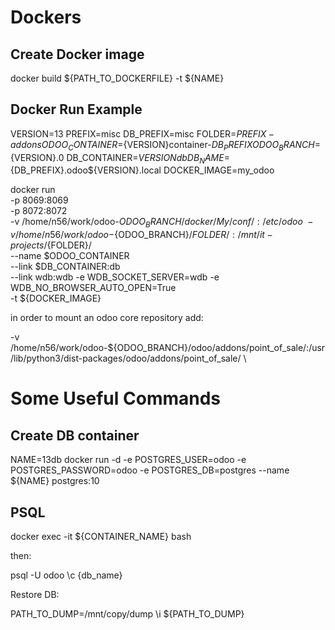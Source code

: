 Dockers
=======

Create Docker image
-------------------

docker build ${PATH_TO_DOCKERFILE} -t ${NAME}

Docker Run Example
------------------

VERSION=13
PREFIX=misc
DB_PREFIX=misc
FOLDER=${PREFIX}-addons
ODOO_CONTAINER=${VERSION}container-${DB_PREFIX}
ODOO_BRANCH=${VERSION}.0
DB_CONTAINER=${VERSION}db
DB_NAME=${DB_PREFIX}.odoo${VERSION}.local
DOCKER_IMAGE=my_odoo

docker run \
-p 8069:8069 \
-p 8072:8072 \
-v /home/n56/work/odoo-${ODOO_BRANCH}/docker/My/conf/:/etc/odoo \
-v /home/n56/work/odoo-${ODOO_BRANCH}/${FOLDER}/:/mnt/it-projects/${FOLDER}/ \
--name $ODOO_CONTAINER \
--link $DB_CONTAINER:db \
--link wdb:wdb -e WDB_SOCKET_SERVER=wdb -e WDB_NO_BROWSER_AUTO_OPEN=True \
-t ${DOCKER_IMAGE}

in order to mount an odoo core repository add:

-v /home/n56/work/odoo-${ODOO_BRANCH}/odoo/addons/point_of_sale/:/usr/lib/python3/dist-packages/odoo/addons/point_of_sale/ \


Some Useful Commands
====================

Create DB container
-------------------

NAME=13db
docker run -d -e POSTGRES_USER=odoo -e POSTGRES_PASSWORD=odoo -e POSTGRES_DB=postgres --name ${NAME} postgres:10

PSQL
----

docker exec -it ${CONTAINER_NAME}  bash

then:

psql -U odoo
\c {db_name}

Restore DB:

PATH_TO_DUMP=/mnt/copy/dump
\i ${PATH_TO_DUMP}
